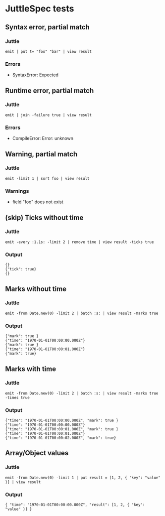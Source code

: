 JuttleSpec tests
=====================

Syntax error, partial match
--------------------------------

### Juttle

    emit | put t= "foo" "bar" | view result

### Errors

   * SyntaxError: Expected

Runtime error, partial match
--------------------------------

### Juttle

    emit | join -failure true | view result

### Errors

   * CompileError: Error: unknown

Warning, partial match
--------------------------------

### Juttle

    emit -limit 1 | sort foo | view result

### Warnings

   * field "foo" does not exist

(skip) Ticks without time
----------------------------------

### Juttle

    emit -every :1.1s: -limit 2 | remove time | view result -ticks true

### Output

    {}
    {"tick": true}
    {}

Marks without time
----------------------------------

### Juttle

    emit -from Date.new(0) -limit 2 | batch :s: | view result -marks true

### Output

    {"mark": true }
    {"time": "1970-01-01T00:00:00.000Z"}
    {"mark": true }
    {"time": "1970-01-01T00:00:01.000Z"}
    {"mark": true}

Marks with time
----------------------------------

### Juttle

    emit -from Date.new(0) -limit 2 | batch :s: | view result -marks true -times true

### Output

    {"time": "1970-01-01T00:00:00.000Z", "mark": true }
    {"time": "1970-01-01T00:00:00.000Z"}
    {"time": "1970-01-01T00:00:01.000Z", "mark": true }
    {"time": "1970-01-01T00:00:01.000Z"}
    {"time": "1970-01-01T00:00:02.000Z", "mark": true}

Array/Object values
-------------------

### Juttle

    emit -from Date.new(0) -limit 1 | put result = [1, 2, { "key": "value" }] | view result

### Output

    { "time": "1970-01-01T00:00:00.000Z", "result": [1, 2, { "key": "value" }] }
